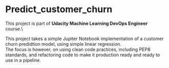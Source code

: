 # Predict_customer_churn

This project is part of **Udacity Machine Learning DevOps Engineer** course.\

This project takes a simple Jupiter Notebook implementation of a customer churn predidtion model, using simple linear regression.\
The focus is however, on using clean code practices, including PEP8 standards, and refactoring code to make it production ready and ready to use in a pipeline.
